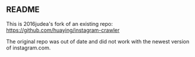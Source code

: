 ## README

This is 2016judea's fork of an existing repo: https://github.com/huaying/instagram-crawler

The original repo was out of date and did not work with the newest version of instagram.com.
